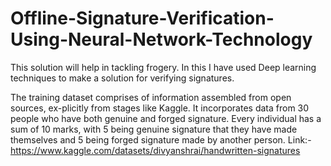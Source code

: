 # Offline-Signature-Verification-Using-Neural-Network-Technology

This solution will help in tackling frogery. In this I have used Deep learning techniques to make a solution for verifying signatures.

The training dataset comprises of information assembled from open sources, ex-plicitly from stages like Kaggle. It incorporates data from 30 people who have both genuine and forged signature. Every individual has a sum of 10 marks, with 5 being genuine signature that they have made themselves and 5 being forged signature made by another person. 
Link:-https://www.kaggle.com/datasets/divyanshrai/handwritten-signatures
